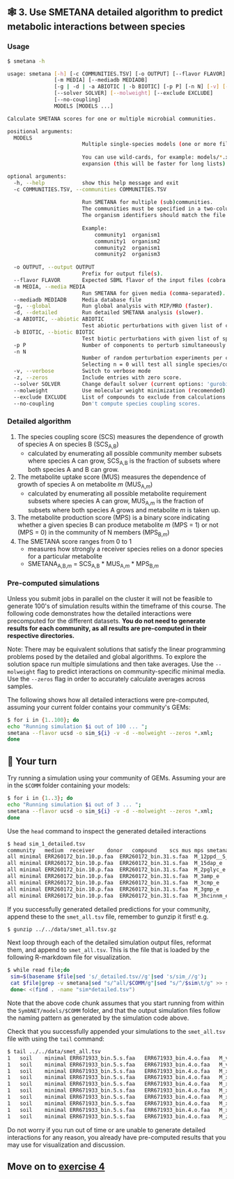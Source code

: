 ## 🕸️ 3. Use SMETANA detailed algorithm to predict metabolic interactions between species

### Usage

```bash
$ smetana -h

usage: smetana [-h] [-c COMMUNITIES.TSV] [-o OUTPUT] [--flavor FLAVOR]
               [-m MEDIA] [--mediadb MEDIADB]
               [-g | -d | -a ABIOTIC | -b BIOTIC] [-p P] [-n N] [-v] [-z]
               [--solver SOLVER] [--molweight] [--exclude EXCLUDE]
               [--no-coupling]
               MODELS [MODELS ...]

Calculate SMETANA scores for one or multiple microbial communities.

positional arguments:
  MODELS                
                        Multiple single-species models (one or more files).
                        
                        You can use wild-cards, for example: models/*.xml, and optionally protect with quotes to avoid automatic bash
                        expansion (this will be faster for long lists): "models/*.xml". 

optional arguments:
  -h, --help            show this help message and exit
  -c COMMUNITIES.TSV, --communities COMMUNITIES.TSV
                        
                        Run SMETANA for multiple (sub)communities.
                        The communities must be specified in a two-column tab-separated file with community and organism identifiers.
                        The organism identifiers should match the file names in the SBML files (without extension).
                        
                        Example:
                            community1	organism1
                            community1	organism2
                            community2	organism1
                            community2	organism3
                        
  -o OUTPUT, --output OUTPUT
                        Prefix for output file(s).
  --flavor FLAVOR       Expected SBML flavor of the input files (cobra or fbc2).
  -m MEDIA, --media MEDIA
                        Run SMETANA for given media (comma-separated).
  --mediadb MEDIADB     Media database file
  -g, --global          Run global analysis with MIP/MRO (faster).
  -d, --detailed        Run detailed SMETANA analysis (slower).
  -a ABIOTIC, --abiotic ABIOTIC
                        Test abiotic perturbations with given list of compounds.
  -b BIOTIC, --biotic BIOTIC
                        Test biotic perturbations with given list of species.
  -p P                  Number of components to perturb simultaneously (default: 1).
  -n N                  
                        Number of random perturbation experiments per community (default: 1).
                        Selecting n = 0 will test all single species/compound perturbations exactly once.
  -v, --verbose         Switch to verbose mode
  -z, --zeros           Include entries with zero score.
  --solver SOLVER       Change default solver (current options: 'gurobi', 'cplex').
  --molweight           Use molecular weight minimization (recomended).
  --exclude EXCLUDE     List of compounds to exclude from calculations (e.g.: inorganic compounds).
  --no-coupling         Don't compute species coupling scores.
```

### Detailed algorithm

1. The species coupling score (SCS) measures the dependence of growth of species A on species B (SCS<sub>A,B</sub>)
   - calculated by enumerating all possible community member subsets where species A can grow, SCS<sub>A,B</sub> is the fraction of subsets where both species A and B can grow.
2. The metabolite uptake score (MUS) measures the dependence of growth of species A on metabolite *m* (MUS<sub>A,*m*</sub>)
   - calculated by enumerating all possible metabolite requirement subsets where species A can grow, MUS<sub>A,*m*</sub> is the fraction of subsets where both species A grows and metabolite *m* is taken up.
3. The metabolite production score (MPS) is a binary score indicating whether a given species B can produce metabolite *m* (MPS = 1) or not (MPS = 0) in the community of N members (MPS<sub>B,*m*</sub>)
4. The SMETANA score ranges from 0 to 1
   - measures how strongly a receiver species relies on a donor species for a particular metabolite
   - SMETANA<sub>A,B,*m*</sub> = SCS<sub>A,B</sub> * MUS<sub>A,*m*</sub> * MPS<sub>B,*m*</sub>

### Pre-computed simulations
Unless you submit jobs in parallel on the cluster it will not be feasible to generate 100's of simulation results within the timeframe of this course. The following code demonstrates how the detailed interactions were precomputed for the different datasets. **You do not need to generate results for each community, as all results are pre-computed in their respective directories.**
 
Note: There may be equivalent solutions that satisfy the linear programming problems posed by the detailed and global algorithms. To explore the solution space run multiple simulations and then take averages. Use the `--molweight` flag to predict interactions on community-specific minimal media. Use the `--zeros` flag in order to accurately calculate averages across samples.

The following shows how all detailed interactions were pre-computed, assuming your current folder contains your community's GEMs:
```bash
$ for i in {1..100}; do 
echo "Running simulation $i out of 100 ... "; 
smetana --flavor ucsd -o sim_${i} -v -d --molweight --zeros *.xml;
done
```

## 🤔 Your turn

Try running a simulation using your community of GEMs. Assuming your are in the `$COMM` folder containing your models:

```bash
$ for i in {1..3}; do 
echo "Running simulation $i out of 3 ... "; 
smetana --flavor ucsd -o sim_${i} -v -d --molweight --zeros *.xml;
done
```
Use the `head` command to inspect the generated detailed interactions
```bash
$ head sim_1_detailed.tsv 
community	medium	receiver	donor	compound	scs	mus	mps	smetana
all	minimal	ERR260172_bin.10.p.faa	ERR260172_bin.31.s.faa	M_12ppd__S_e	0.0	0.0	1	0.0
all	minimal	ERR260172_bin.10.p.faa	ERR260172_bin.31.s.faa	M_15dap_e	0.0	0.0	0	0.0
all	minimal	ERR260172_bin.10.p.faa	ERR260172_bin.31.s.faa	M_2pglyc_e	0.0	0.0	0	0.0
all	minimal	ERR260172_bin.10.p.faa	ERR260172_bin.31.s.faa	M_3amp_e	0.0	0.0	0	0.0
all	minimal	ERR260172_bin.10.p.faa	ERR260172_bin.31.s.faa	M_3cmp_e	0.0	0.0	0	0.0
all	minimal	ERR260172_bin.10.p.faa	ERR260172_bin.31.s.faa	M_3gmp_e	0.0	0.0	0	0.0
all	minimal	ERR260172_bin.10.p.faa	ERR260172_bin.31.s.faa	M_3hcinnm_e	0.0	0.0	0	0.0
```

If you successfully generated detailed predictions for your community, append these to the `smet_all.tsv` file, remember to gunzip it first! e.g.

```bash
$ gunzip ../../data/smet_all.tsv.gz
```

Next loop through each of the detailed simulation output files, reformat them, and append to `smet_all.tsv`. This is the file that is loaded by the following R-markdown file for visualization.

```bash
$ while read file;do 
 sim=$(basename $file|sed 's/_detailed.tsv//g'|sed 's/sim_//g');
 cat $file|grep -v smetana|sed "s/^all/$COMM/g"|sed "s/^/$sim\t/g" >> smet_all.tsv;
 done< <(find . -name "sim*detailed.tsv")
```

Note that the above code chunk assumes that you start running from within the `SymbNET/models/$COMM` folder, and that the output simulation files follow the naming pattern as generated by the simulation code above. 

Check that you successfully appended your simulations to the `smet_all.tsv` file with using the `tail` command:

```bash
$ tail ../../data/smet_all.tsv
1	soil	minimal	ERR671933_bin.5.s.faa	ERR671933_bin.4.o.faa	M_val__L_e	0.5	0.0	0	0.0
1	soil	minimal	ERR671933_bin.5.s.faa	ERR671933_bin.4.o.faa	M_vanln_e	0.5	0.0	0	0.0
1	soil	minimal	ERR671933_bin.5.s.faa	ERR671933_bin.4.o.faa	M_xan_e	0.5	0.0	0	0.0
1	soil	minimal	ERR671933_bin.5.s.faa	ERR671933_bin.4.o.faa	M_xmp_e	0.5	0.0	0	0.0
1	soil	minimal	ERR671933_bin.5.s.faa	ERR671933_bin.4.o.faa	M_xtsn_e	0.5	0.0	0	0.0
1	soil	minimal	ERR671933_bin.5.s.faa	ERR671933_bin.4.o.faa	M_xyl3_e	0.5	0.0	0	0.0
1	soil	minimal	ERR671933_bin.5.s.faa	ERR671933_bin.4.o.faa	M_xyl__D_e	0.5	0.0	0	0.0
1	soil	minimal	ERR671933_bin.5.s.faa	ERR671933_bin.4.o.faa	M_xylan4_e	0.5	0.0	0	0.0
1	soil	minimal	ERR671933_bin.5.s.faa	ERR671933_bin.4.o.faa	M_xylb_e	0.5	0.0	0	0.0
1	soil	minimal	ERR671933_bin.5.s.faa	ERR671933_bin.4.o.faa	M_zn2_e	0.5	1.0	0	0.0
```

Do not worry if you run out of time or are unable to generate detailed interactions for any reason, you already have pre-computed results that you may use for visualization and discussion.

## Move on to [exercise 4](https://github.com/franciscozorrilla/SymbNET/blob/main/scripts/4.plot_smetana_detailed_interactions.md)
